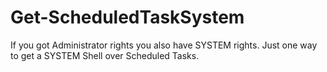 # Get-ScheduledTaskSystem

If you got Administrator rights you also have SYSTEM rights. Just one way to get a SYSTEM Shell over Scheduled Tasks.
